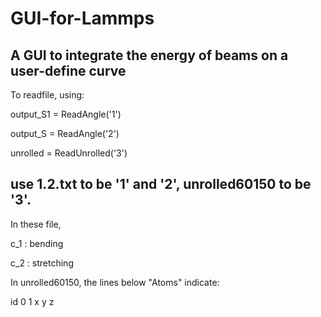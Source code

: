# GUI-for-Lammps
A GUI to integrate the energy of beams on a user-define curve
--------------------------
To readfile, using:

output_S1 = ReadAngle('1')

output_S = ReadAngle('2')

unrolled = ReadUnrolled('3')

use 1.2.txt to be '1' and '2', unrolled60150 to be '3'.
----------------------
In these file, 

c_1 : bending 

c_2 : stretching

In unrolled60150, the lines below "Atoms" indicate:

id 0 1 x y z
